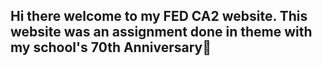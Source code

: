 ## Hi there welcome to my FED CA2 website. This website was an assignment done in theme with my school's 70th Anniversary👋

<!--
**spheioo/spheioo** is a ✨ _special_ ✨ repository because its `README.md` (this file) appears on your GitHub profile.
1st page: index.html 
2nd page: achievements.html
3rd page: wishes.html

Here are some ideas to get you started:

- 🔭 I’m currently working on ...
- 🌱 I’m currently learning ...
- 👯 I’m looking to collaborate on ...
- 🤔 I’m looking for help with ...
- 💬 Ask me about ...
- 📫 How to reach me: ...
- 😄 Pronouns: ...
- ⚡ Fun fact: ...
-->
